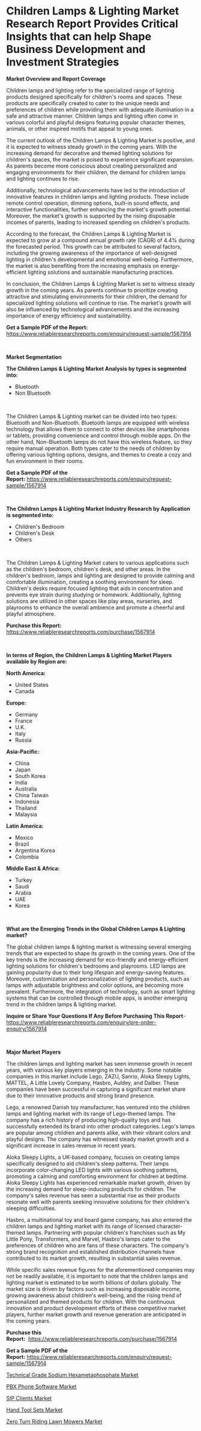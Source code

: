 <p><h1>Children Lamps & Lighting Market Research Report Provides Critical Insights that can help Shape Business Development and Investment Strategies</h1></p><p><strong>Market Overview and Report Coverage</strong></p>
<p><p>Children lamps and lighting refer to the specialized range of lighting products designed specifically for children's rooms and spaces. These products are specifically created to cater to the unique needs and preferences of children while providing them with adequate illumination in a safe and attractive manner. Children lamps and lighting often come in various colorful and playful designs featuring popular character themes, animals, or other inspired motifs that appeal to young ones.</p><p>The current outlook of the Children Lamps & Lighting Market is positive, and it is expected to witness steady growth in the coming years. With the increasing demand for decorative and themed lighting solutions for children's spaces, the market is poised to experience significant expansion. As parents become more conscious about creating personalized and engaging environments for their children, the demand for children lamps and lighting continues to rise.</p><p>Additionally, technological advancements have led to the introduction of innovative features in children lamps and lighting products. These include remote control operation, dimming options, built-in sound effects, and interactive functionalities, further enhancing the market's growth potential. Moreover, the market's growth is supported by the rising disposable incomes of parents, leading to increased spending on children's products.</p><p>According to the forecast, the Children Lamps & Lighting Market is expected to grow at a compound annual growth rate (CAGR) of 4.4% during the forecasted period. This growth can be attributed to several factors, including the growing awareness of the importance of well-designed lighting in children's developmental and emotional well-being. Furthermore, the market is also benefiting from the increasing emphasis on energy-efficient lighting solutions and sustainable manufacturing practices.</p><p>In conclusion, the Children Lamps & Lighting Market is set to witness steady growth in the coming years. As parents continue to prioritize creating attractive and stimulating environments for their children, the demand for specialized lighting solutions will continue to rise. The market's growth will also be influenced by technological advancements and the increasing importance of energy efficiency and sustainability.</p></p>
<p><strong>Get a Sample PDF of the Report:</strong> <a href="https://www.reliableresearchreports.com/enquiry/request-sample/1567914">https://www.reliableresearchreports.com/enquiry/request-sample/1567914</a></p>
<p>&nbsp;</p>
<p><strong>Market Segmentation</strong></p>
<p><strong>The Children Lamps & Lighting Market Analysis by types is segmented into:</strong></p>
<p><ul><li>Bluetooth</li><li>Non Bluetooth</li></ul></p>
<p>&nbsp;</p>
<p><p>The Children Lamps & Lighting market can be divided into two types: Bluetooth and Non-Bluetooth. Bluetooth lamps are equipped with wireless technology that allows them to connect to other devices like smartphones or tablets, providing convenience and control through mobile apps. On the other hand, Non-Bluetooth lamps do not have this wireless feature, so they require manual operation. Both types cater to the needs of children by offering various lighting options, designs, and themes to create a cozy and fun environment in their rooms.</p></p>
<p><strong>Get a Sample PDF of the Report:</strong>&nbsp;<a href="https://www.reliableresearchreports.com/enquiry/request-sample/1567914">https://www.reliableresearchreports.com/enquiry/request-sample/1567914</a></p>
<p>&nbsp;</p>
<p><strong>The Children Lamps & Lighting Market Industry Research by Application is segmented into:</strong></p>
<p><ul><li>Children's Bedroom</li><li>Children's Desk</li><li>Others</li></ul></p>
<p>&nbsp;</p>
<p><p>The Children Lamps & Lighting Market caters to various applications such as the children's bedroom, children's desk, and other areas. In the children's bedroom, lamps and lighting are designed to provide calming and comfortable illumination, creating a soothing environment for sleep. Children's desks require focused lighting that aids in concentration and prevents eye strain during studying or homework. Additionally, lighting solutions are utilized in other spaces like play areas, nurseries, and playrooms to enhance the overall ambience and promote a cheerful and playful atmosphere.</p></p>
<p><strong>Purchase this Report:</strong>&nbsp; <a href="https://www.reliableresearchreports.com/purchase/1567914">https://www.reliableresearchreports.com/purchase/1567914</a></p>
<p>&nbsp;</p>
<p><strong>In terms of Region, the Children Lamps & Lighting Market Players available by Region are:</strong></p>
<p>
    <p> <strong> North America: </strong>
        <ul>
            <li>United States</li>
            <li>Canada</li>
        </ul>
        </p> 
    <p> <strong> Europe: </strong>
        <ul>
            <li>Germany</li>
            <li>France</li>
            <li>U.K.</li>
            <li>Italy</li>
            <li>Russia</li>
        </ul>
        </p> 
    <p> <strong> Asia-Pacific: </strong>
        <ul>
            <li>China</li>
            <li>Japan</li>
            <li>South Korea</li>
            <li>India</li>
            <li>Australia</li>
            <li>China Taiwan</li>
            <li>Indonesia</li>
            <li>Thailand</li>
            <li>Malaysia</li>
        </ul>
        </p> 
    <p> <strong> Latin America: </strong>
        <ul>
            <li>Mexico</li>
            <li>Brazil</li>
            <li>Argentina Korea</li>
            <li>Colombia</li>
        </ul>
        </p> 
    <p> <strong> Middle East & Africa: </strong>
        <ul>
            <li>Turkey</li>
            <li>Saudi</li>
            <li>Arabia</li>
            <li>UAE</li>
            <li>Korea</li>
        </ul>
    </p>
    </p>
<p>&nbsp;</p>
<p><strong>What are the Emerging Trends in the Global Children Lamps & Lighting market?</strong></p>
<p><p>The global children lamps & lighting market is witnessing several emerging trends that are expected to shape its growth in the coming years. One of the key trends is the increasing demand for eco-friendly and energy-efficient lighting solutions for children's bedrooms and playrooms. LED lamps are gaining popularity due to their long lifespan and energy-saving features. Moreover, customization and personalization of lighting products, such as lamps with adjustable brightness and color options, are becoming more prevalent. Furthermore, the integration of technology, such as smart lighting systems that can be controlled through mobile apps, is another emerging trend in the children lamps & lighting market.</p></p>
<p><strong>Inquire or Share Your Questions If Any Before Purchasing This Report</strong>- <a href="https://www.reliableresearchreports.com/enquiry/pre-order-enquiry/1567914">https://www.reliableresearchreports.com/enquiry/pre-order-enquiry/1567914</a></p>
<p>&nbsp;</p>
<p><strong>Major Market Players</strong></p>
<p><p>The children lamps and lighting market has seen immense growth in recent years, with various key players emerging in the industry. Some notable companies in this market include Lego, ZAZU, Sanrio, Aloka Sleepy Lights, MATTEL, A Little Lovely Company, Hasbro, Auldey, and Dalber. These companies have been successful in capturing a significant market share due to their innovative products and strong brand presence.</p><p>Lego, a renowned Danish toy manufacturer, has ventured into the children lamps and lighting market with its range of Lego-themed lamps. The company has a rich history of producing high-quality toys and has successfully extended its brand into other product categories. Lego's lamps are popular among children and parents alike, with their vibrant colors and playful designs. The company has witnessed steady market growth and a significant increase in sales revenue in recent years.</p><p>Aloka Sleepy Lights, a UK-based company, focuses on creating lamps specifically designed to aid children's sleep patterns. Their lamps incorporate color-changing LED lights with various soothing patterns, promoting a calming and comforting environment for children at bedtime. Aloka Sleepy Lights has experienced remarkable market growth, driven by the increasing demand for sleep-inducing products for children. The company's sales revenue has seen a substantial rise as their products resonate well with parents seeking innovative solutions for their children's sleeping difficulties.</p><p>Hasbro, a multinational toy and board game company, has also entered the children lamps and lighting market with its range of licensed character-themed lamps. Partnering with popular children's franchises such as My Little Pony, Transformers, and Marvel, Hasbro's lamps cater to the preferences of children who are fans of these characters. The company's strong brand recognition and established distribution channels have contributed to its market growth, resulting in substantial sales revenue.</p><p>While specific sales revenue figures for the aforementioned companies may not be readily available, it is important to note that the children lamps and lighting market is estimated to be worth billions of dollars globally. The market size is driven by factors such as increasing disposable income, growing awareness about children's well-being, and the rising trend of personalized and themed products for children. With the continuous innovation and product development efforts of these competitive market players, further market growth and revenue generation are anticipated in the coming years.</p></p>
<p><strong>Purchase this Report:</strong>&nbsp;&nbsp;<a href="https://www.reliableresearchreports.com/purchase/1567914">https://www.reliableresearchreports.com/purchase/1567914</a></p>
<p></p>
<p><strong>Get a Sample PDF of the Report:</strong>&nbsp;<a href="https://www.reliableresearchreports.com/enquiry/request-sample/1567914">https://www.reliableresearchreports.com/enquiry/request-sample/1567914</a></p>
<p><p><a href="https://github.com/dziulagalemab/Market-Research-Report-List-1/blob/main/technical-grade-sodium-hexametaphosphate-market.md">Technical Grade Sodium Hexametaphosphate Market</a></p><p><a href="https://medium.com/@ginawindler1965/pbx-phone-software-market-report-reveals-the-latest-trends-and-growth-opportunities-of-this-market-a78bbb22a3e3">PBX Phone Software Market</a></p><p><a href="https://medium.com/@isidrowolff1966/sip-clients-market-furnishes-information-on-market-share-market-trends-and-market-growth-131c38b92a6f">SIP Clients Market</a></p><p><a href="https://www.linkedin.com/pulse/hand-tool-sets-market-size-share-global-analysis-report-2023-0nwre/">Hand Tool Sets Market</a></p><p><a href="https://www.linkedin.com/pulse/zero-turn-riding-lawn-mowers-market-research-report-unlocks-xogre/">Zero Turn Riding Lawn Mowers Market</a></p></p>